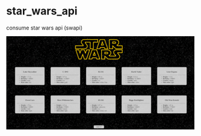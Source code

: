 # star_wars_api
consume star wars api (swapi)

<img src="swapi.png" style="width: 500px; height: auto">
